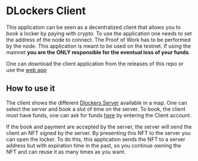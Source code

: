 # DLockers Client

This application can be seen as a decentralized client that allows you to book a locker  by paying with crypto.
To use the application one needs to set the address of the node to connect.
The Proof of Work has to be performed by the node. 
This application is meant to be used on the testnet.
If using the mainnet **you are the ONLY responsible for the eventual loss of your funds**.

One can download the client application from the releases of this repo or use the [web app](https://eddytheco.github.io/Dlockers/Client/)

## How to use it

The client shows the different [Dlockers Server](https://github.com/EddyTheCo/DLockers/tree/main/Server) available in a map.
One can select the server and book a slot of time on the server.
To book, the client must have funds, one can ask for funds [here](https://faucet.testnet.shimmer.network/)
by entering the Client account.

If the book and payment are accepted by the server, the server will send the client an NFT signed by the server.
By presenting this NFT to the server you can open the locker.
To do this, this application sends the NFT to a server address but with expiration time in the past, so you continue owning the NFT
and can reuse it as many times as you want.


